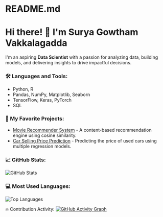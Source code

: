 # README.md
# Hi there! 👋 I'm Surya Gowtham Vakkalagadda

I'm an aspiring **Data Scientist** with a passion for analyzing data, building models, and delivering insights to drive impactful decisions.

### 🛠️ Languages and Tools:
- Python, R
- Pandas, NumPy, Matplotlib, Seaborn
- TensorFlow, Keras, PyTorch
- SQL

### 🔧 My Favorite Projects:
- [Movie Recommender System](https://github.com/your-username/movie-recommender-system) - A content-based recommendation engine using cosine similarity.
- [Car Selling Price Prediction](https://github.com/your-username/car-selling-price-prediction) - Predicting the price of used cars using multiple regression models.

### 📈 GitHub Stats:
![GitHub Stats](https://github-readme-stats.vercel.app/api?username=your-username&show_icons=true&theme=radical)

### 💻 Most Used Languages:
![Top Languages](https://github-readme-stats.vercel.app/api/top-langs/?username=your-username&layout=compact&theme=radical)

🔥 Contribution Activity:
[![GitHub Activity Graph](https://activity-graph.herokuapp.com/graph?username=your-username&theme=react-dark)](https://github.com/ashutosh00710/github-readme-activity-graph)

